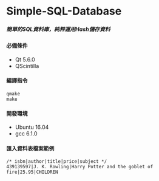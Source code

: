 # Simple-SQL-Database

##### 簡單的SQL資料庫，純粹運用Hash儲存資料

#### 必備條件
* Qt 5.6.0
* QScintilla

#### 編譯指令
    qmake
    make

#### 開發環境
* Ubuntu 16.04
* gcc 6.1.0

#### 匯入資料表檔案範例

    /* isbn|author|title|price|subject */
    439139597|J. K. Rowling|Harry Potter and the goblet of fire|25.95|CHILDREN
